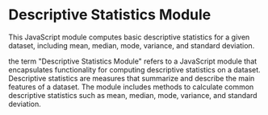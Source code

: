 # Descriptive Statistics Module

This JavaScript module computes basic descriptive statistics for a given dataset, including mean, median, mode, variance, and standard deviation.

the term  "Descriptive Statistics Module"  refers to a JavaScript module that encapsulates functionality for computing descriptive statistics on a dataset. Descriptive statistics are measures that summarize and describe the main features of a dataset. The module includes methods to calculate common descriptive statistics such as mean, median, mode, variance, and standard deviation.
